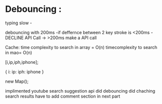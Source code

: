 # Debouncing :

typing slow - 

debouncing with 200ms
-if deffernce between 2 key stroke is <200ms - DECLINE API Call
-> >200ms make a API call

Cache:
time complexity to search in array = O(n)
timecomplexity to search in mao= O(n)

[i,ip,iph,iphone];

{
    i:
    ip:
    iph:
    iphone
}

new Map();

implimented youtube search suggestion api
did debouncing 
did chaching search results
have to add comment section in next part